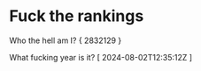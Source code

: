 # Fuck the rankings

Who the hell am I?
{ 2832129 }

What fucking year is it?
[ 2024-08-02T12:35:12Z ]
